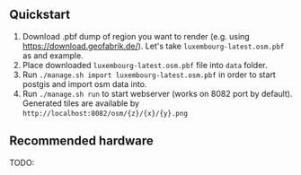 ## Quickstart

1. Download .pbf dump of region you want to render (e.g. using https://download.geofabrik.de/).
   Let's take `luxembourg-latest.osm.pbf` as and example.
2. Place downloaded `luxembourg-latest.osm.pbf` file into `data` folder.
3. Run `./manage.sh import luxembourg-latest.osm.pbf` in order to start postgis and import osm data into.
4. Run `./manage.sh run` to start webserver (works on 8082 port by default). 
   Generated tiles are available by `http://localhost:8082/osm/{z}/{x}/{y}.png`


## Recommended hardware
TODO:


